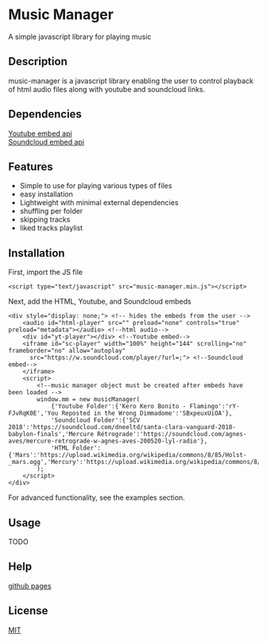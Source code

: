 # Music Manager

A simple javascript library for playing music

## Description

music-manager is a javascript library enabling the user to control playback of html audio files along with youtube and soundcloud links.

## Dependencies

[Youtube embed api](https://www.youtube.com/iframe_api)  
[Soundcloud embed api](https://w.soundcloud.com/player/api.js)  

## Features

- Simple to use for playing various types of files
- easy installation
- Lightweight with minimal external dependencies
- shuffling per folder
- skipping tracks
- liked tracks playlist


## Installation

First, import the JS file
```
<script type="text/javascript" src="music-manager.min.js"></script>
```
Next, add the HTML, Youtube, and Soundcloud embeds
```
<div style="display: none;"> <!-- hides the embeds from the user -->
	<audio id="html-player" src="" preload="none" controls="true" preload="metadata"></audio> <!--html audio-->
	<div id="yt-player"></div> <!--Youtube embed-->
	<iframe id="sc-player" width="100%" height="144" scrolling="no" frameborder="no" allow="autoplay"
	  src="https://w.soundcloud.com/player/?url=;"> <!--Soundcloud embed-->
	</iframe>
	<script>
	    <!--music manager object must be created after embeds have been loaded -->
		window.mm = new musicManager(
			{'Youtube Folder':{'Kero Kero Bonito - Flamingo':'rY-FJvRqK0E','You Reposted in the Wrong Dimmadome':'SBxpeuxUiOA'},
			'Soundcloud Folder':{'SCV 2018':'https://soundcloud.com/dneeltd/santa-clara-vanguard-2018-babylon-finals','Mercure Rétrograde':'https://soundcloud.com/agnes-aves/mercure-retrograde-w-agnes-aves-200520-lyl-radio'},
			'HTML Folder':{'Mars':'https://upload.wikimedia.org/wikipedia/commons/8/85/Holst-_mars.ogg','Mercury':'https://upload.wikimedia.org/wikipedia/commons/8/89/Holst_The_Planets_Mercury.ogg'}}
		);
	</script>
</div>
```
For advanced functionality, see the examples section.  

## Usage

TODO

## Help

[github pages](https://coolspykee.github.io/music-manager/index.html)

## License
[MIT](/LICENSE)
